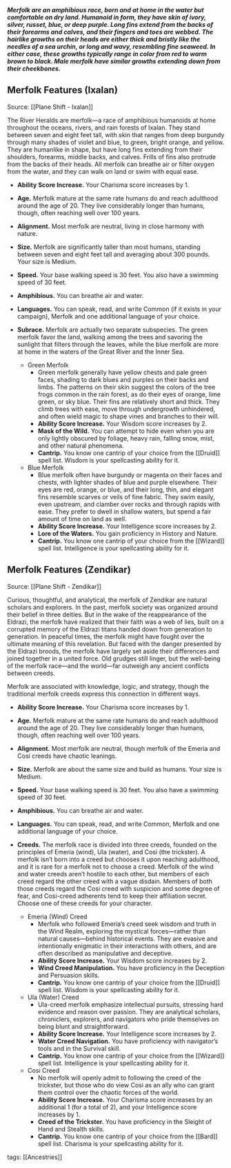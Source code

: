 _**Merfolk are an amphibious race, born and at home in the water but comfortable on dry land. Humanoid in form, they have skin of ivory, silver, russet, blue, or deep purple. Long fins extend from the backs of their forearms and calves, and their fingers and toes are webbed. The hairlike growths on their heads are either thick and bristly like the needles of a sea urchin, or long and wavy, resembling fine seaweed. In either case, these growths typically range in color from red to warm brown to black. Male merfolk have similar growths extending down from their cheekbones.**_

## Merfolk Features (Ixalan)

Source: [[Plane Shift - Ixalan]]

The River Heralds are merfolk—a race of amphibious humanoids at home throughout the oceans, rivers, and rain forests of Ixalan. They stand between seven and eight feet tall, with skin that ranges from deep burgundy through many shades of violet and blue, to green, bright orange, and yellow. They are humanlike in shape, but have long fins extending from their shoulders, forearms, middle backs, and calves. Frills of fins also protrude from the backs of their heads. All merfolk can breathe air or filter oxygen from the water, and they can walk on land or swim with equal ease.

-   **Ability Score Increase.** Your Charisma score increases by 1.

-   **Age.** Merfolk mature at the same rate humans do and reach adulthood around the age of 20. They live considerably longer than humans, though, often reaching well over 100 years.

-   **Alignment.** Most merfolk are neutral, living in close harmony with nature.

-   **Size.** Merfolk are significantly taller than most humans, standing between seven and eight feet tall and averaging about 300 pounds. Your size is Medium.

-   **Speed.** Your base walking speed is 30 feet. You also have a swimming speed of 30 feet.

-   **Amphibious.** You can breathe air and water.

-   **Languages.** You can speak, read, and write Common (if it exists in your campaign), Merfolk and one additional language of your choice.

-   **Subrace.** Merfolk are actually two separate subspecies. The green merfolk favor the land, walking among the trees and savoring the sunlight that filters through the leaves, while the blue merfolk are more at home in the waters of the Great River and the Inner Sea.
    -   Green Merfolk
        -   Green merfolk generally have yellow chests and pale green faces, shading to dark blues and purples on their backs and limbs. The patterns on their skin suggest the colors of the tree frogs common in the rain forest, as do their eyes of orange, lime green, or sky blue. Their fins are relatively short and thick. They climb trees with ease, move through undergrowth unhindered, and often wield magic to shape vines and branches to their will.
        -   **Ability Score Increase.** Your Wisdom score increases by 2.
        -   **Mask of the Wild.** You can attempt to hide even when you are only lightly obscured by foliage, heavy rain, falling snow, mist, and other natural phenomena.
        -   **Cantrip.** You know one cantrip of your choice from the [[Druid]] spell list. Wisdom is your spellcasting ability for it.
    -   Blue Merfolk
        -   Blue merfolk often have burgundy or magenta on their faces and chests, with lighter shades of blue and purple elsewhere. Their eyes are red, orange, or blue, and their long, thin, and elegant fins resemble scarves or veils of fine fabric. They swim easily, even upstream, and clamber over rocks and through rapids with ease. They prefer to dwell in shallow waters, but spend a fair amount of time on land as well.
        -   **Ability Score Increase.** Your Intelligence score increases by 2.
        -   **Lore of the Waters.** You gain proficiency in History and Nature.
        -   **Cantrip.** You know one cantrip of your choice from the [[Wizard]] spell list. Intelligence is your spellcasting ability for it.

## Merfolk Features (Zendikar)

Source: [[Plane Shift - Zendikar]]

Curious, thoughtful, and analytical, the merfolk of Zendikar are natural scholars and explorers. In the past, merfolk society was organized around their belief in three deities. But in the wake of the reappearance of the Eldrazi, the merfolk have realized that their faith was a web of lies, built on a corrupted memory of the Eldrazi titans handed down from generation to generation. In peaceful times, the merfolk might have fought over the ultimate meaning of this revelation. But faced with the danger presented by the Eldrazi broods, the merfolk have largely set aside their differences and joined together in a united force. Old grudges still linger, but the well-being of the merfolk race—and the world—far outweigh any ancient conflicts between creeds.

Merfolk are associated with knowledge, logic, and strategy, though the traditional merfolk creeds express this connection in different ways.

-   **Ability Score Increase.** Your Charisma score increases by 1.

-   **Age.** Merfolk mature at the same rate humans do and reach adulthood around the age of 20. They live considerably longer than humans, though, often reaching well over 100 years.

-   **Alignment.** Most merfolk are neutral, though merfolk of the Emeria and Cosi creeds have chaotic leanings.

-   **Size.** Merfolk are about the same size and build as humans. Your size is Medium.

-   **Speed.** Your base walking speed is 30 feet. You also have a swimming speed of 30 feet.

-   **Amphibious.** You can breathe air and water.

-   **Languages.** You can speak, read, and write Common, Merfolk and one additional language of your choice.

-   **Creeds.** The merfolk race is divided into three creeds, founded on the principles of Emeria (wind), Ula (water), and Cosi (the trickster). A merfolk isn’t born into a creed but chooses it upon reaching adulthood, and it is rare for a merfolk not to choose a creed. Merfolk of the wind and water creeds aren’t hostile to each other, but members of each creed regard the other creed with a vague disdain. Members of both those creeds regard the Cosi creed with suspicion and some degree of fear, and Cosi-creed adherents tend to keep their affiliation secret. Choose one of these creeds for your character.
    -   Emeria (Wind) Creed
        -   Merfolk who followed Emeria’s creed seek wisdom and truth in the Wind Realm, exploring the mystical forces—rather than natural causes—behind historical events. They are evasive and intentionally enigmatic in their interactions with others, and are often described as manipulative and deceptive.
        -   **Ability Score Increase.** Your Wisdom score increases by 2.
        -   **Wind Creed Manipulation.** You have proficiency in the Deception and Persuasion skills.
        -   **Cantrip.** You know one cantrip of your choice from the [[Druid]] spell list. Wisdom is your spellcasting ability for it.
    -   Ula (Water) Creed
        -   Ula-creed merfolk emphasize intellectual pursuits, stressing hard evidence and reason over passion. They are analytical scholars, chroniclers, explorers, and navigators who pride themselves on being blunt and straightforward.
        -   **Ability Score Increase.** Your Intelligence score increases by 2.
        -   **Water Creed Navigation.** You have proficiency with navigator’s tools and in the Survival skill.
        -   **Cantrip.** You know one cantrip of your choice from the [[Wizard]] spell list. Intelligence is your spellcasting ability for it.
    -   Cosi Creed
        -   No merfolk will openly admit to following the creed of the trickster, but those who do view Cosi as an ally who can grant them control over the chaotic forces of the world.
        -   **Ability Score Increase.** Your Charisma score increases by an additional 1 (for a total of 2), and your Intelligence score increases by 1.
        -   **Creed of the Trickster.** You have proficiency in the Sleight of Hand and Stealth skills.
        -   **Cantrip.** You know one cantrip of your choice from the [[Bard]] spell list. Charisma is your spellcasting ability for it.

tags: [[Ancestries]]
